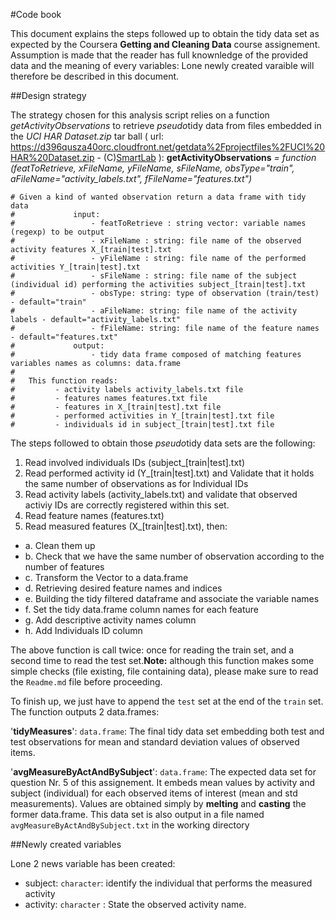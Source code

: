 #Code book

This document explains the steps followed up to obtain the tidy data set as expected by the Coursera **Getting and Cleaning Data** course assignement. Assumption is made that the reader has full knownledge of the provided data and the meaning of every variables: Lone newly created varaible will therefore be described in this document.


##Design strategy

The strategy chosen for this analysis script relies on a function *getActivityObservations* to retrieve *pseudo*tidy data from files embedded in the *UCI HAR Dataset.zip* tar ball ( url: https://d396qusza40orc.cloudfront.net/getdata%2Fprojectfiles%2FUCI%20HAR%20Dataset.zip - (C)[SmartLab](http://www.smartlab.ws) ): **getActivityObservations** *= function (featToRetrieve, xFileName, yFileName, sFileName, obsType="train", aFileName="activity_labels.txt", fFileName="features.txt")*

```
# Given a kind of wanted observation return a data frame with tidy data
#             input: 
#                 - featToRetrieve : string vector: variable names (regexp) to be output
#                 - xFileName : string: file name of the observed activity features X_[train|test].txt
#                 - yFileName : string: file name of the performed activities Y_[train|test].txt
#                 - sFileName : string: file name of the subject (individual id) performing the activities subject_[train|test].txt
#                 - obsType: string: type of observation (train/test) - default="train"
#                 - aFileName: string: file name of the activity labels - default="activity_labels.txt"
#                 - fFileName: string: file name of the feature names - default="features.txt"
#             output: 
#                 - tidy data frame composed of matching features variables names as columns: data.frame 
#
#   This function reads:
#         - activity labels activity_labels.txt file
#         - features names features.txt file
#         - features in X_[train|test].txt file
#         - performed activities in Y_[train|test].txt file
#         - individuals id in subject_[train|test].txt file
```

The steps followed to obtain those *pseudo*tidy data sets are the following:

1. Read involved individuals IDs (subject_[train|test].txt)
2. Read performed activity id (Y_[train|test].txt) and Validate that it holds the same number of observations as for Individual IDs
3. Read activity labels (activity_labels.txt) and validate that observed activiy IDs are correctly registered within this set.
4. Read feature names (features.txt) 
5. Read measured features (X_[train|test].txt), then:

+  a. Clean them up
+  b. Check that we have the same number of observation according to the number of features
+  c. Transform the Vector to a data.frame
+  d. Retrieving desired feature names and indices
+  e. Building the tidy filtered dataframe and associate the variable names
+  f. Set the tidy data.frame column names for each feature
+  g. Add descriptive activity names column
+  h. Add Individuals ID column



The above function is call twice: once for reading the train set, and a second time to read the test set.**Note:** although this function makes some simple checks (file existing, file containing data), please make sure to read the `Readme.md` file before proceeding.

To finish up, we just have to append the `test` set at the end of the `train` set. The function outputs 2 data.frames:

'**tidyMeasures**': `data.frame`: The final tidy data set embedding both test and test observations for mean and standard deviation values of observed items.

'**avgMeasureByActAndBySubject**': `data.frame`: The expected data set for question Nr. 5 of this assignement. It embeds mean values by activity and subject (individual) for each observed items of interest (mean and std measurements). Values are obtained simply by **melting** and **casting** the former data.frame. This data set is also output in a file named `avgMeasureByActAndBySubject.txt` in the working directory

##Newly created variables

Lone 2 news variable has been created:

+  subject: `character`: identify the individual that performs the measured activity
+  activity: `character` : State the observed activity name.
